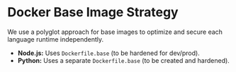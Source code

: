 # Docker Base Image Strategy

We use a polyglot approach for base images to optimize and secure each language runtime independently.

- **Node.js:** Uses `Dockerfile.base` (to be hardened for dev/prod).
- **Python:** Uses a separate `Dockerfile.base` (to be created and hardened).
